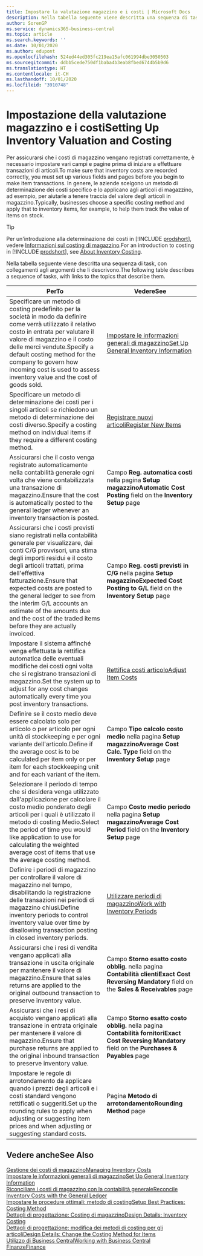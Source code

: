 ```yaml
---
title: Impostare la valutazione magazzino e i costi | Microsoft Docs
description: Nella tabella seguente viene descritta una sequenza di task, con collegamenti agli argomenti che li descrivono.
author: SorenGP
ms.service: dynamics365-business-central
ms.topic: article
ms.search.keywords: ''
ms.date: 10/01/2020
ms.author: edupont
ms.openlocfilehash: 524ed44ed305fc219ea15afc061994dbe3050503
ms.sourcegitcommit: ddbb5cede750df1baba4b3eab8fbed6744b5b9d6
ms.translationtype: HT
ms.contentlocale: it-CH
ms.lasthandoff: 10/01/2020
ms.locfileid: "3910748"
---
```

# <a name="setting-up-inventory-valuation-and-costing"></a><span data-ttu-id="61f96-103">Impostazione della valutazione magazzino e i costi</span><span class="sxs-lookup"><span data-stu-id="61f96-103">Setting Up Inventory Valuation and Costing</span></span>

<span data-ttu-id="61f96-104">Per assicurarsi che i costi di magazzino vengano registrati correttamente, è necessario impostare vari campi e pagine prima di iniziare a effettuare transazioni di articoli.</span><span class="sxs-lookup"><span data-stu-id="61f96-104">To make sure that inventory costs are recorded correctly, you must set up various fields and pages before you begin to make item transactions.</span></span> <span data-ttu-id="61f96-105">In genere, le aziende scelgono un metodo di determinazione dei costi specifico e lo applicano agli articoli di magazzino, ad esempio, per aiutarle a tenere traccia del valore degli articoli in magazzino.</span><span class="sxs-lookup"><span data-stu-id="61f96-105">Typically, businesses choose a specific costing method and apply that to inventory items, for example, to help them track the value of items on stock.</span></span>  

> [!TIP]
> <span data-ttu-id="61f96-106">Per un'introduzione alla determinazione dei costi in [!INCLUDE [prodshort](includes/prodshort.md)], vedere [Informazioni sul costing di magazzino](finance-learn-about-costing.md).</span><span class="sxs-lookup"><span data-stu-id="61f96-106">For an introduction to costing in [!INCLUDE [prodshort](includes/prodshort.md)], see [About Inventory Costing](finance-learn-about-costing.md).</span></span>

<span data-ttu-id="61f96-107">Nella tabella seguente viene descritta una sequenza di task, con collegamenti agli argomenti che li descrivono.</span><span class="sxs-lookup"><span data-stu-id="61f96-107">The following table describes a sequence of tasks, with links to the topics that describe them.</span></span>

|<span data-ttu-id="61f96-108">**Per**</span><span class="sxs-lookup"><span data-stu-id="61f96-108">**To**</span></span>|<span data-ttu-id="61f96-109">**Vedere**</span><span class="sxs-lookup"><span data-stu-id="61f96-109">**See**</span></span>|  
|------------|-------------|
|<span data-ttu-id="61f96-110">Specificare un metodo di costing predefinito per la società in modo da definire come verrà utilizzato il relativo costo in entrata per valutare il valore di magazzino e il costo delle merci vendute.</span><span class="sxs-lookup"><span data-stu-id="61f96-110">Specify a default costing method for the company to govern how incoming cost is used to assess inventory value and the cost of goods sold.</span></span>|[<span data-ttu-id="61f96-111">Impostare le informazioni generali di magazzino</span><span class="sxs-lookup"><span data-stu-id="61f96-111">Set Up General Inventory Information</span></span>](inventory-how-setup-general.md)|  
|<span data-ttu-id="61f96-112">Specificare un metodo di determinazione dei costi per i singoli articoli se richiedono un metodo di determinazione dei costi diverso.</span><span class="sxs-lookup"><span data-stu-id="61f96-112">Specify a costing method on individual items if they require a different costing method.</span></span>|[<span data-ttu-id="61f96-113">Registrare nuovi articoli</span><span class="sxs-lookup"><span data-stu-id="61f96-113">Register New Items</span></span>](inventory-how-register-new-items.md)|  
|<span data-ttu-id="61f96-114">Assicurarsi che il costo venga registrato automaticamente nella contabilità generale ogni volta che viene contabilizzata una transazione di magazzino.</span><span class="sxs-lookup"><span data-stu-id="61f96-114">Ensure that the cost is automatically posted to the general ledger whenever an inventory transaction is posted.</span></span>|<span data-ttu-id="61f96-115">Campo **Reg. automatica costi** nella pagina **Setup magazzino**</span><span class="sxs-lookup"><span data-stu-id="61f96-115">**Automatic Cost Posting** field on the **Inventory Setup** page</span></span>|  
|<span data-ttu-id="61f96-116">Assicurarsi che i costi previsti siano registrati nella contabilità generale per visualizzare, dai conti C/G provvisori, una stima degli importi residui e il costo degli articoli trattati, prima dell'effettiva fatturazione.</span><span class="sxs-lookup"><span data-stu-id="61f96-116">Ensure that expected costs are posted to the general ledger to see from the interim G/L accounts an estimate of the amounts due and the cost of the traded items before they are actually invoiced.</span></span>|<span data-ttu-id="61f96-117">Campo **Reg. costi previsti in C/G** nella pagina **Setup magazzino**</span><span class="sxs-lookup"><span data-stu-id="61f96-117">**Expected Cost Posting to G/L** field on the **Inventory Setup** page</span></span>|  
|<span data-ttu-id="61f96-118">Impostare il sistema affinché venga effettuata la rettifica automatica delle eventuali modifiche dei costi ogni volta che si registrano transazioni di magazzino.</span><span class="sxs-lookup"><span data-stu-id="61f96-118">Set the system up to adjust for any cost changes automatically every time you post inventory transactions.</span></span>|[<span data-ttu-id="61f96-119">Rettifica costi articolo</span><span class="sxs-lookup"><span data-stu-id="61f96-119">Adjust Item Costs</span></span>](inventory-how-adjust-item-costs.md)|  
|<span data-ttu-id="61f96-120">Definire se il costo medio deve essere calcolato solo per articolo o per articolo per ogni unità di stockkeeping e per ogni variante dell'articolo.</span><span class="sxs-lookup"><span data-stu-id="61f96-120">Define if the average cost is to be calculated per item only or per item for each stockkeeping unit and for each variant of the item.</span></span>|<span data-ttu-id="61f96-121">Campo **Tipo calcolo costo medio** nella pagina **Setup magazzino**</span><span class="sxs-lookup"><span data-stu-id="61f96-121">**Average Cost Calc. Type** field on the **Inventory Setup** page</span></span>|  
|<span data-ttu-id="61f96-122">Selezionare il periodo di tempo che si desidera venga utilizzato dall'applicazione per calcolare il costo medio ponderato degli articoli per i quali è utilizzato il metodo di costing Medio.</span><span class="sxs-lookup"><span data-stu-id="61f96-122">Select the period of time you would like application to use for calculating the weighted average cost of items that use the average costing method.</span></span>|<span data-ttu-id="61f96-123">Campo **Costo medio periodo** nella pagina **Setup magazzino**</span><span class="sxs-lookup"><span data-stu-id="61f96-123">**Average Cost Period** field on the **Inventory Setup** page</span></span>|  
|<span data-ttu-id="61f96-124">Definire i periodi di magazzino per controllare il valore di magazzino nel tempo, disabilitando la registrazione delle transazioni nei periodi di magazzino chiusi.</span><span class="sxs-lookup"><span data-stu-id="61f96-124">Define inventory periods to control inventory value over time by disallowing transaction posting in closed inventory periods.</span></span>|[<span data-ttu-id="61f96-125">Utilizzare periodi di magazzino</span><span class="sxs-lookup"><span data-stu-id="61f96-125">Work with Inventory Periods</span></span>](finance-how-to-work-with-inventory-periods.md)|  
|<span data-ttu-id="61f96-126">Assicurarsi che i resi di vendita vengano applicati alla transazione in uscita originale per mantenere il valore di magazzino.</span><span class="sxs-lookup"><span data-stu-id="61f96-126">Ensure that sales returns are applied to the original outbound transaction to preserve inventory value.</span></span>|<span data-ttu-id="61f96-127">Campo **Storno esatto costo obblig.** nella pagina **Contabilità clienti**</span><span class="sxs-lookup"><span data-stu-id="61f96-127">**Exact Cost Reversing Mandatory** field on the **Sales & Receivables** page</span></span>|  
|<span data-ttu-id="61f96-128">Assicurarsi che i resi di acquisto vengano applicati alla transazione in entrata originale per mantenere il valore di magazzino.</span><span class="sxs-lookup"><span data-stu-id="61f96-128">Ensure that purchase returns are applied to the original inbound transaction to preserve inventory value.</span></span>|<span data-ttu-id="61f96-129">Campo **Storno esatto costo obblig.** nella pagina **Contabilità fornitori**</span><span class="sxs-lookup"><span data-stu-id="61f96-129">**Exact Cost Reversing Mandatory** field on the **Purchases & Payables** page</span></span>|
|<span data-ttu-id="61f96-130">Impostare le regole di arrotondamento da applicare quando i prezzi degli articoli e i costi standard vengono rettificati o suggeriti.</span><span class="sxs-lookup"><span data-stu-id="61f96-130">Set up the rounding rules to apply when adjusting or suggesting item prices and when adjusting or suggesting standard costs.</span></span>|<span data-ttu-id="61f96-131">Pagina **Metodo di arrotondamento**</span><span class="sxs-lookup"><span data-stu-id="61f96-131">**Rounding Method** page</span></span>|  

## <a name="see-also"></a><span data-ttu-id="61f96-132">Vedere anche</span><span class="sxs-lookup"><span data-stu-id="61f96-132">See Also</span></span>

[<span data-ttu-id="61f96-133">Gestione dei costi di magazzino</span><span class="sxs-lookup"><span data-stu-id="61f96-133">Managing Inventory Costs</span></span>](finance-manage-inventory-costs.md)  
[<span data-ttu-id="61f96-134">Impostare le informazioni generali di magazzino</span><span class="sxs-lookup"><span data-stu-id="61f96-134">Set Up General Inventory Information</span></span>](inventory-how-setup-general.md)  
[<span data-ttu-id="61f96-135">Riconciliare i costi di magazzino con la contabilità generale</span><span class="sxs-lookup"><span data-stu-id="61f96-135">Reconcile Inventory Costs with the General Ledger</span></span>](finance-how-to-post-inventory-costs-to-the-general-ledger.md)  
[<span data-ttu-id="61f96-136">Impostare le procedure ottimali: metodo di costing</span><span class="sxs-lookup"><span data-stu-id="61f96-136">Setup Best Practices: Costing Method</span></span>](setup-best-practices-costing-method.md)  
[<span data-ttu-id="61f96-137">Dettagli di progettazione: Costing di magazzino</span><span class="sxs-lookup"><span data-stu-id="61f96-137">Design Details: Inventory Costing</span></span>](design-details-inventory-costing.md)  
[<span data-ttu-id="61f96-138">Dettagli di progettazione: modifica dei metodi di costing per gli articoli</span><span class="sxs-lookup"><span data-stu-id="61f96-138">Design Details: Change the Costing Method for Items</span></span>](design-details-changing-costing-methods.md)  
[<span data-ttu-id="61f96-139">Utilizzo di Business Central</span><span class="sxs-lookup"><span data-stu-id="61f96-139">Working with Business Central</span></span>](ui-work-product.md)  
[<span data-ttu-id="61f96-140">Finanze</span><span class="sxs-lookup"><span data-stu-id="61f96-140">Finance</span></span>](finance.md)  
